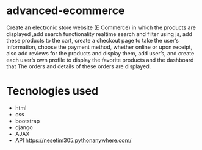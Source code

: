 # advanced-ecommerce 
 Create an electronic store website (E Commerce) in which the products are displayed ,add search functionality realtime search and filter using js, add 
these products to the cart, create a checkout page to take the user’s information, choose the payment method, whether online or upon receipt, also add reviews for the products and 
display them, add user’s, and create each user’s own profile to display the favorite products 
and the dashboard that The orders and details of these orders are displayed.

# Tecnologies used
* html
* css
* bootstrap
* django
* AJAX
* API
https://nesetim305.pythonanywhere.com/
